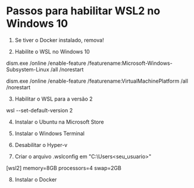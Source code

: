 # Passos para habilitar WSL2 no Windows 10

1) Se tiver o Docker instalado, remova!

2) Habilite o WSL no Windows 10

dism.exe /online /enable-feature /featurename:Microsoft-Windows-Subsystem-Linux /all /norestart

dism.exe /online /enable-feature /featurename:VirtualMachinePlatform /all /norestart

3) Habilitar o WSL para a versão 2

wsl --set-default-version 2

4) Instalar o Ubuntu na Microsoft Store

5) Instalar o Windows Terminal

6) Desabilitar o Hyper-v

7) Criar o arquivo .wslconfig em "C:\Users\<seu_usuario>"

[wsl2]
memory=8GB
processors=4
swap=2GB

8) Instalar o Docker

